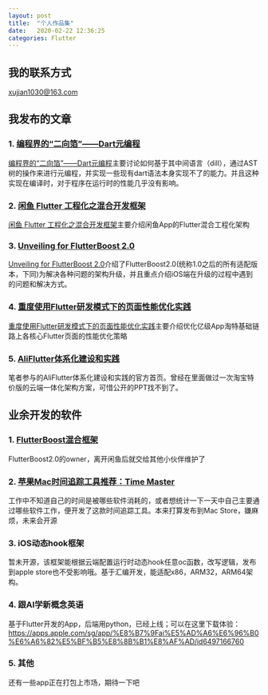 ```yaml
---
layout: post
title:  "个人作品集"
date:   2020-02-22 12:36:25
categories: Flutter
---
```

## 我的联系方式
xujian1030@163.com
## 我发布的文章

### 1. [编程界的“二向箔”——Dart元编程](https://developer.aliyun.com/article/716170)
[编程界的“二向箔”——Dart元编程](https://developer.aliyun.com/article/716170)主要讨论如何基于其中间语言（dill），通过AST树的操作来进行元编程，并实现一些现有dart语法本身实现不了的能力。并且这种实现在编译时，对于程序在运行时的性能几乎没有影响。

### 2. [闲鱼 Flutter 工程化之混合开发框架](https://www.modb.pro/doc/27744)
[闲鱼 Flutter 工程化之混合开发框架](https://www.modb.pro/doc/27744)主要介绍闲鱼App的Flutter混合工程化架构

### 3. [Unveiling for FlutterBoost 2.0](https://zhuanlan.zhihu.com/p/114389375?utm_id=0)
[Unveiling for FlutterBoost 2.0](https://zhuanlan.zhihu.com/p/114389375?utm_id=0)介绍了FlutterBoost2.0(统称1.0之后的所有适配版本，下同)为解决各种问题的架构升级，并且重点介绍iOS端在升级的过程中遇到的问题和解决方式。

### 4. [重度使用Flutter研发模式下的页面性能优化实践](https://mp.weixin.qq.com/s/i7qM-uwKSIE5Y-z3oK6XDQ)
[重度使用Flutter研发模式下的页面性能优化实践](https://mp.weixin.qq.com/s/i7qM-uwKSIE5Y-z3oK6XDQ)主要介绍优化亿级App淘特基础链路上各核心Flutter页面的性能优化策略

### 5. [AliFlutter体系化建设和实践](https://tech.taobao.org/news/2020-12-15-01.html)
笔者参与的AliFlutter体系化建设和实践的官方首页。曾经在里面做过一次淘宝特价版的云端一体化架构方案，可惜公开的PPT找不到了。

## 业余开发的软件

### 1. [FlutterBoost混合框架](https://github.com/alibaba/flutter_boost)
FlutterBoost2.0的owner，离开闲鱼后就交给其他小伙伴维护了
### 2. [苹果Mac时间追踪工具推荐：Time Master](https://zhuanlan.zhihu.com/p/503541873)
工作中不知道自己的时间是被哪些软件消耗的，或者想统计一下一天中自己主要通过哪些软件工作，便开发了这款时间追踪工具。本来打算发布到Mac Store，嫌麻烦，未来会开源
### 3. iOS动态hook框架
暂未开源，该框架能根据云端配置运行时动态hook任意oc函数，改写逻辑，发布到apple store也不受影响哦。基于汇编开发，能适配x86，ARM32，ARM64架构。
### 4. 跟AI学新概念英语
基于Flutter开发的App，后端用python，已经上线；可以在这里下载体验：https://apps.apple.com/sg/app/%E8%B7%9Fai%E5%AD%A6%E6%96%B0%E6%A6%82%E5%BF%B5%E8%8B%B1%E8%AF%AD/id6497166760
### 5. 其他
还有一些app正在打包上市场，期待一下吧
